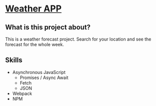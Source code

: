 # <h1><a href="https://kaiopratess.github.io/weather-app/">Weather APP</a></h1>

<h2>What is this project about?</h2>
<p>This is a weather forecast project. Search for your location and see the forecast for the whole week.</p>

<h2>Skills</h2>
<ul>
  <li>Asynchronous JavaScript
    <ul>
      <li>Promises / Async Await</li>
      <li>Fetch</li>
      <li>JSON</li>
    </ul>
  </li>
  <li>Webpack</li>
  <li>NPM</li>
</ul>
